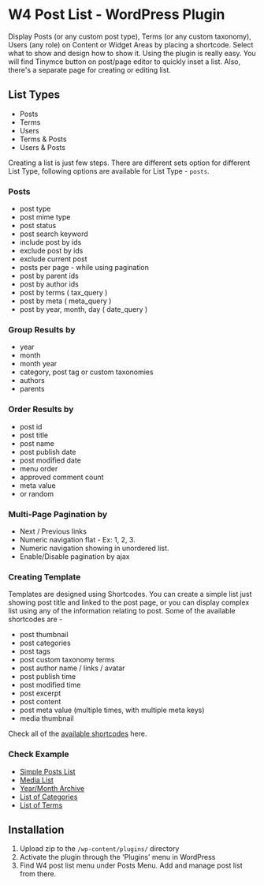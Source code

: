 # W4 Post List - WordPress Plugin

Display Posts (or any custom post type), Terms (or any custom taxonomy), Users (any role) on Content or Widget Areas by placing a shortcode. Select what to show and design how to show it. Using the plugin is really easy. You will find Tinymce button on post/page editor to quickly inset a list. Also, there's a separate page for creating or editing list.

## List Types
* Posts
* Terms
* Users
* Terms & Posts
* Users & Posts

Creating a list is just few steps. There are different sets option for different List Type, following options are available for List Type - `posts`.

### Posts
* post type
* post mime type
* post status
* post search keyword
* include post by ids
* exclude post by ids
* exclude current post
* posts per page - while using pagination
* post by parent ids
* post by author ids
* post by terms ( tax_query )
* post by meta ( meta_query )
* post by year, month, day ( date_query )

### Group Results by
* year
* month
* month year
* category, post tag or custom taxonomies
* authors
* parents

### Order Results by
* post id
* post title
* post name
* post publish date
* post modified date
* menu order
* approved comment count
* meta value
* or random

### Multi-Page Pagination by
* Next / Previous links
* Numeric navigation flat - Ex: 1, 2, 3.
* Numeric navigation showing in unordered list.
* Enable/Disable pagination by ajax


### Creating Template
Templates are designed using Shortcodes. You can create a simple list just showing post title and linked to the post page, or you can display complex list using any of the information relating to post. Some of the available shortcodes are -

* post thumbnail
* post categories
* post tags
* post custom taxonomy terms
* post author name / links / avatar
* post publish time
* post modified time
* post excerpt
* post content
* post meta value (multiple times, with multiple meta keys)
* media thumbnail


Check all of the [available shortcodes](https://w4dev.com/docs/w4-post-list/faqs/what-are-the-available-template-tags/) here.


### Check Example
* [Simple Posts List](https://w4dev.com/wp/w4-post-list-examples/#example-1)
* [Media List](https://w4dev.com/wp/w4-post-list-examples/#example-2)
* [Year/Month Archive](https://w4dev.com/wp/w4-post-list-examples/#example-3)
* [List of Categories](https://w4dev.com/wp/w4-post-list-examples/#example-4)
* [List of Terms](https://w4dev.com/wp/w4-post-list-examples/#example-5)


## Installation
1. Upload zip to the `/wp-content/plugins/` directory
2. Activate the plugin through the 'Plugins' menu in WordPress
3. Find W4 post list menu under Posts Menu. Add and manage post list from there.
